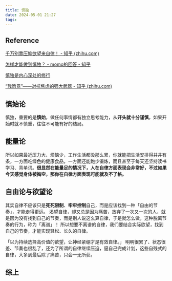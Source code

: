 ```yaml
---
title: 慎独
date: 2024-05-01 21:27
tags:
---
```

## Reference

[千万别靠压抑欲望来自律！ - 知乎 (zhihu.com)](https://zhuanlan.zhihu.com/p/680954424)

[怎样才能做到慎独？ - momo的回答 - 知乎](https://www.zhihu.com/question/418155219/answer/1442940277)

[慎独是内心深处的修行](http://www.81.cn/jfjbmap/content/2020-11/17/content_276054.htm)

[“我愿意”——对抗焦虑的强大武器 - 知乎 (zhihu.com)](https://zhuanlan.zhihu.com/p/468585897)
## 慎始论

慎独，重要的是**慎始**，做任何事情都有独立思考能力，从**开头就十分谨慎**，如果开始时就不慎重，往往不可能有好的结局。

## 能量论

所以如果最近压力大、烦恼少，工作生活都没那么累，你就能把生活安排得井井有条，一方面吃绿色的健康食品，一方面还能跑步锻炼，而且甚至于每天还坚持读书学习、背单词。**很显然在能量足的情况下，人在自律方面表现会非常好，不过如果今天感觉身体被掏空，那你在自律方面表现可能就及不了格。**

## 自由论与欲望论

其实自律不应该只是**死死限制**、**牢牢控制**自己，而是应该找到一种「自由的节奏」，才能走得更远。 渴望自律，却又总是因为痛苦，放弃了一次又一次的人，就是因为没有找到自己的节奏，而是别人说这么算自律，于是就怎么做，这种脱离节奏的行为，称为「离谱」！ 所以想要不离谱的自律，我们要结合实际欲望，找到自己的节奏，才能实现轻松、长久的自律。

「以为持续选择高价值的欲望，让神经紧绷才是有效自律。」 明明很累了、状态很差、节奏也很乱了，还为了所谓的自律继续压迫，逼自己完成计划，这些自残式的自律，大多到最后除了痛苦，只会一无所获。

## 综上

